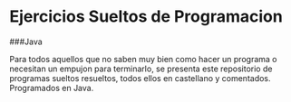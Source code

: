 # Ejercicios Sueltos de Programacion
###Java

Para todos aquellos que no saben muy bien como hacer un programa o necesitan un empujon para terminarlo,
se presenta este repositorio de programas sueltos resueltos, todos ellos en castellano y comentados.
Programados en Java.
